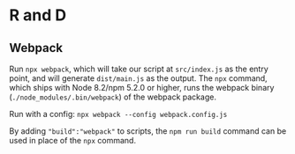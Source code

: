 # R and D

## Webpack

Run `npx webpack`, which will take our script at `src/index.js` as the entry point, and will generate `dist/main.js` as the output. The `npx` command, which ships with Node 8.2/npm 5.2.0 or higher, runs the webpack binary (`./node_modules/.bin/webpack`) of the webpack package.

Run with a config: `npx webpack --config webpack.config.js`

By adding `"build":"webpack"` to scripts, the `npm run build` command can be used in place of the `npx` command.
